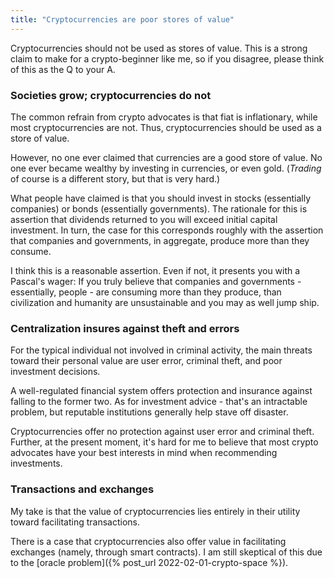 ```yaml
---
title: "Cryptocurrencies are poor stores of value"
---
```


Cryptocurrencies should not be used as stores of value. This is a strong claim to make for a crypto-beginner like me, so if you disagree, please think of this as the Q to your A.

### Societies grow; cryptocurrencies do not

The common refrain from crypto advocates is that fiat is inflationary, while most cryptocurrencies are not. Thus, cryptocurrencies should be used as a store of value.

However, no one ever claimed that currencies are a good store of value. No one ever became wealthy by investing in currencies, or even gold. (_Trading_ of course is a different story, but that is very hard.)

What people have claimed is that you should invest in stocks (essentially companies) or bonds (essentially governments). The rationale for this is assertion that dividends returned to you will exceed initial capital investment. In turn, the case for this corresponds roughly with the assertion that companies and governments, in aggregate, produce more than they consume. 

I think this is a reasonable assertion. Even if not, it presents you with a Pascal's wager: If you truly believe that companies and governments - essentially, people - are consuming more than they produce, than civilization and humanity are unsustainable and you may as well jump ship.




### Centralization insures against theft and errors

For the typical individual not involved in criminal activity, the main threats toward their personal value are user error, criminal theft, and poor investment decisions.

A well-regulated financial system offers protection and insurance against falling to the former two. As for investment advice - that's an intractable problem, but reputable institutions generally help stave off disaster.

Cryptocurrencies offer no protection against user error and criminal theft. Further, at the present moment, it's hard for me to believe that most crypto advocates have your best interests in mind when recommending investments.

### Transactions and exchanges

My take is that the value of cryptocurrencies lies entirely in their utility toward facilitating transactions.

There is a case that cryptocurrencies also offer value in facilitating exchanges (namely, through smart contracts). I am still skeptical of this due to the [oracle problem]({% post_url 2022-02-01-crypto-space %}).
